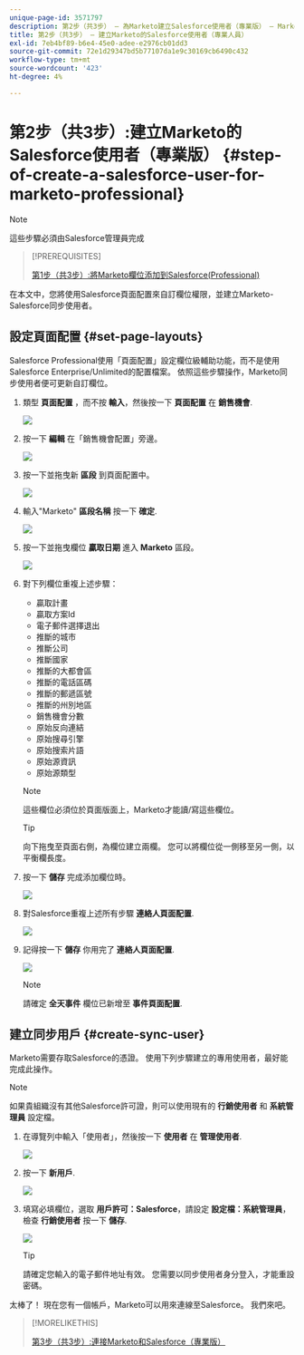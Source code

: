 ```yaml
---
unique-page-id: 3571797
description: 第2步（共3步） — 為Marketo建立Salesforce使用者（專業版） — Marketo檔案 — 產品檔案
title: 第2步（共3步） — 建立Marketo的Salesforce使用者（專業人員）
exl-id: 7eb4bf89-b6e4-45e0-adee-e2976cb01dd3
source-git-commit: 72e1d29347bd5b77107da1e9c30169cb6490c432
workflow-type: tm+mt
source-wordcount: '423'
ht-degree: 4%

---
```


# 第2步（共3步）:建立Marketo的Salesforce使用者（專業版） {#step-of-create-a-salesforce-user-for-marketo-professional}

>[!NOTE]
>
>這些步驟必須由Salesforce管理員完成

>[!PREREQUISITES]
>
>[第1步（共3步）:將Marketo欄位添加到Salesforce(Professional)](/help/marketo/product-docs/crm-sync/salesforce-sync/setup/professional-edition/step-1-of-3-add-marketo-fields-to-salesforce-professional.md)

在本文中，您將使用Salesforce頁面配置來自訂欄位權限，並建立Marketo-Salesforce同步使用者。

## 設定頁面配置 {#set-page-layouts}

Salesforce Professional使用「頁面配置」設定欄位級輔助功能，而不是使用Salesforce Enterprise/Unlimited的配置檔案。 依照這些步驟操作，Marketo同步使用者便可更新自訂欄位。

1. 類型 **頁面配置** ，而不按 **輸入**，然後按一下 **頁面配置** 在 **銷售機會**.

   ![](assets/image2016-2-26-12-3a58-3a32.png)

1. 按一下 **編輯** 在「銷售機會配置」旁邊。

   ![](assets/image2016-2-26-13-3a2-3a46.png)

1. 按一下並拖曳新 **區段** 到頁面配置中。

   ![](assets/image2014-12-9-12-3a56-3a40.png)

1. 輸入&quot;Marketo&quot; **區段名稱** 按一下 **確定**.

   ![](assets/image2014-12-9-12-3a56-3a52.png)

1. 按一下並拖曳欄位 **贏取日期** 進入 **Marketo** 區段。

   ![](assets/image2014-12-9-12-3a57-3a0.png)

1. 對下列欄位重複上述步驟：

   * 贏取計畫
   * 贏取方案Id
   * 電子郵件選擇退出
   * 推斷的城市
   * 推斷公司
   * 推斷國家
   * 推斷的大都會區
   * 推斷的電話區碼
   * 推斷的郵遞區號
   * 推斷的州別地區
   * 銷售機會分數
   * 原始反向連結
   * 原始搜尋引擎
   * 原始搜索片語
   * 原始源資訊
   * 原始源類型

   >[!NOTE]
   >
   >這些欄位必須位於頁面版面上，Marketo才能讀/寫這些欄位。

   >[!TIP]
   >
   >向下拖曳至頁面右側，為欄位建立兩欄。 您可以將欄位從一側移至另一側，以平衡欄長度。

1. 按一下 **儲存** 完成添加欄位時。

   ![](assets/image2014-12-9-12-3a57-3a10.png)

1. 對Salesforce重複上述所有步驟 **連絡人頁面配置**.

   ![](assets/image2016-2-26-13-3a10-3a1.png)

1. 記得按一下 **儲存** 你用完了 **連絡人頁面配置**.

   ![](assets/image2014-12-9-12-3a57-3a30.png)

   >[!NOTE]
   >
   >請確定 **全天事件** 欄位已新增至 **事件頁面配置**.

## 建立同步用戶 {#create-sync-user}

Marketo需要存取Salesforce的憑證。 使用下列步驟建立的專用使用者，最好能完成此操作。

>[!NOTE]
>
>如果貴組織沒有其他Salesforce許可證，則可以使用現有的 **行銷使用者** 和 **系統管理員** 設定檔。

1. 在導覽列中輸入「使用者」，然後按一下 **使用者** 在 **管理使用者**.

   ![](assets/image2014-12-9-12-3a57-3a42.png)

1. 按一下 **新用戶**.

   ![](assets/image2014-12-9-12-3a58-3a1.png)

1. 填寫必填欄位，選取 **用戶許可：Salesforce**，請設定 **設定檔：系統管理員**，檢查 **行銷使用者** 按一下 **儲存**.

   ![](assets/image2014-12-9-12-3a58-3a11.png)

   >[!TIP]
   >
   >請確定您輸入的電子郵件地址有效。 您需要以同步使用者身分登入，才能重設密碼。

太棒了！ 現在您有一個帳戶，Marketo可以用來連線至Salesforce。 我們來吧。

>[!MORELIKETHIS]
>
>[第3步（共3步）:連接Marketo和Salesforce（專業版）](/help/marketo/product-docs/crm-sync/salesforce-sync/setup/professional-edition/step-3-of-3-connect-marketo-and-salesforce-professional.md)
